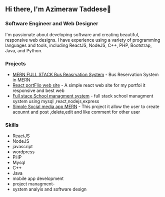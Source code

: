 
## Hi there, I'm  Azimeraw Taddese👋
### Software Engineer and Web Designer

I'm passionate about developing software and creating beautiful, responsive web designs. I have experience using a variety of programming languages and tools, including ReactJS, NodeJS, C++, PHP, Bootstrap, Java, and Python.

### Projects

- [MERN FULL STACK Bus Reasrvation System](https://github.com/Azime12/React-App-bus-reservation-System) - Bus Reservation System  in MERN
- [React portFlio web site](https://github.com/Azime12/My-Portflio-React-app) - A simple react web site for my portfoi it responsive and best web
- [Full stace School managment system](https://github.com/Azime12/School-Mangment-system-METN-app) - full stack school managment system using mysql ,react,nodejs,express
- [Simple Social media app MERN](https://github.com/Azime12/MERN_STACK-Simple-social-madia-app) - This project it allow the user to create acounnt and post ,delete,edit and like comment for other user

### Skills

- ReactJS
- NodeJS
- javascript
- wordpress
- PHP
- Mysql
- C++
- Java
- mobile app development
- project managment-
- system analyis and software design
